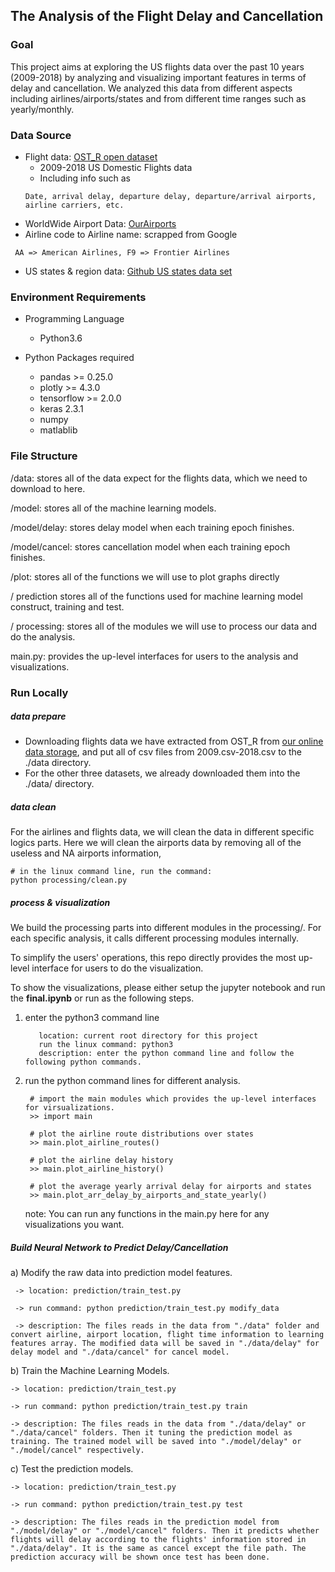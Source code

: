 ## The Analysis of the Flight Delay and Cancellation

### Goal
This project aims at exploring the US flights data over the past 10 years 
(2009-2018) by analyzing and visualizing important features in terms of 
 delay and cancellation. We analyzed this data from different aspects including 
 airlines/airports/states and from different time ranges such as yearly/monthly.
 
 
 ### Data Source
 * Flight data: [OST_R open dataset](https://www.transtats.bts.gov/DL_SelectFields.asp?Table_ID=236&DB_Short_Name=On-Time)
    * 2009-2018 US Domestic Flights data
    * Including info such as 
    ``` 
   Date, arrival delay, departure delay, departure/arrival airports, airline carriers, etc. 
    ```      
  * WorldWide Airport Data: [OurAirports](https://ourairports.com/data/)
  * Airline code to Airline name: scrapped from Google
   ```
    AA => American Airlines, F9 => Frontier Airlines
   ```
   
  * US states & region data: [Github US states data set](https://github.com/cphalpert/census-regions/blob/master/us%20census%20bureau%20regions%20and%20divisions.csv)
 
 ### Environment Requirements
 * Programming Language
   * Python3.6
  
 * Python Packages required
      * pandas >= 0.25.0
      * plotly >= 4.3.0
      * tensorflow >= 2.0.0
      * keras 2.3.1
      * numpy
      * matlablib
      

 ### File Structure
 /data: 
 stores all of the data expect for the flights data, which we need to download to here.
 
 /model: 
 stores all of the machine learning models. 
 
 /model/delay:
 stores delay model when each training epoch finishes.
 
 /model/cancel:
 stores cancellation model when each training epoch finishes.
 
 /plot:
 stores all of the functions we will use to plot graphs directly
     
 / prediction
 stores all of the functions used for machine learning model construct, training and test.
 
 / processing:
 stores all of the modules we will use to process our data and do the analysis.
 
 main.py: provides the up-level interfaces for users to the analysis and visualizations.
 
 
 
 
 ### Run Locally
 ##### data prepare
 * Downloading flights data we have extracted from OST_R from [our online data storage](https://drive.google.com/drive/folders/1Fw1NGhDOesngb_MywLFVDQXJtfUl37CN?usp=sharing), and put all of csv files
 from 2009.csv-2018.csv to the ./data directory.
 * For the other three datasets, we already downloaded them into the ./data/ directory.
 
 ##### data clean
 For the airlines and flights data, we will clean the data in different specific logics parts.
 Here we will clean the airports data by removing all of the useless and NA airports information, 
 
 ```
 # in the linux command line, run the command:
 python processing/clean.py
 ```

 ##### process & visualization
 We build the processing parts into different modules in the processing/. For each specific analysis, it calls different processing modules internally.
 
 To simplify the users' operations, this repo directly provides the most up-level interface for users to do the visualization. 
 
 To show the visualizations, please either setup the jupyter notebook and run the **final.ipynb** or run as the following steps.
 
 1. enter the python3 command line
     ```
        location: current root directory for this project
        run the linux command: python3
        description: enter the python command line and follow the following python commands. 
     ``` 
 2. run the python command lines for different analysis.
     ```
      # import the main modules which provides the up-level interfaces for virsualizations.
      >> import main
      
      # plot the airline route distributions over states
      >> main.plot_airline_routes()
      
      # plot the airline delay history
      >> main.plot_airline_history()
      
      # plot the average yearly arrival delay for airports and states
      >> main.plot_arr_delay_by_airports_and_state_yearly()
     ```
     note: You can run any functions in the main.py here for any visualizations you want.
 
 ##### Build Neural Network to Predict Delay/Cancellation
 
 a) Modify the raw data into prediction model features.
    

     -> location: prediction/train_test.py
    
     -> run command: python prediction/train_test.py modify_data
    
     -> description: The files reads in the data from "./data" folder and convert airline, airport location, flight time information to learning features array. The modified data will be saved in "./data/delay" for delay model and "./data/cancel" for cancel model.


b) Train the Machine Learning Models.
 
    -> location: prediction/train_test.py
    
    -> run command: python prediction/train_test.py train
    
    -> description: The files reads in the data from "./data/delay" or "./data/cancel" folders. Then it tuning the prediction model as training. The trained model will be saved into "./model/delay" or "./model/cancel" respectively.

c) Test the prediction models.
 
    -> location: prediction/train_test.py
    
    -> run command: python prediction/train_test.py test
    
    -> description: The files reads in the prediction model from "./model/delay" or "./model/cancel" folders. Then it predicts whether flights will delay according to the flights' information stored in "./data/delay". It is the same as cancel except the file path. The prediction accuracy will be shown once test has been done.
